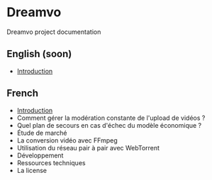 # Dreamvo
Dreamvo project documentation

## English (soon)
* <a href="EN/intro.md">Introduction</a>

## French
* <a href="FR/intro.md">Introduction</a>
* Comment gérer la modération constante de l'upload de vidéos ?
* Quel plan de secours en cas d'échec du modèle économique ?
* Étude de marché
* La conversion vidéo avec FFmpeg
* Utilisation du réseau pair à pair avec WebTorrent
* Développement
* Ressources techniques
* La license
